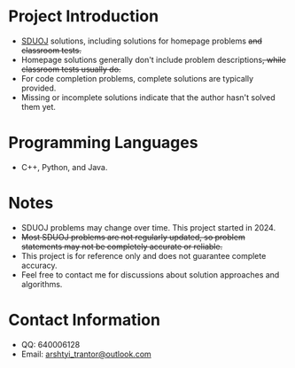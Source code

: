 <!-- @format -->

# Project Introduction

-   [SDUOJ](https://oj.qd.sdu.edu.cn/v2/home "SDUOJ") solutions, including solutions for homepage problems ~~and classroom tests.~~
-   Homepage solutions generally don't include problem descriptions~~, while classroom tests usually do.~~
-   For code completion problems, complete solutions are typically provided.
-   Missing or incomplete solutions indicate that the author hasn't solved them yet.

# Programming Languages

-   C++, Python, and Java.

# Notes

-   SDUOJ problems may change over time. This project started in 2024.
-   ~~Most SDUOJ problems are not regularly updated, so problem statements may not be completely accurate or reliable.~~
-   This project is for reference only and does not guarantee complete accuracy.
-   Feel free to contact me for discussions about solution approaches and algorithms.

# Contact Information

-   QQ: 640006128
-   Email: arshtyi_trantor@outlook.com
